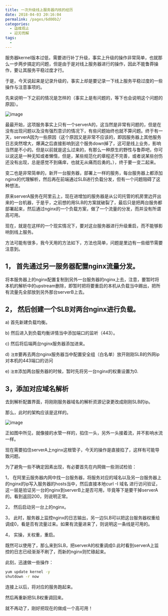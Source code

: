 ```yaml
---
title: 一次升级线上服务器内核的经历
date: 2018-04-03 20:16:04
permalink: /pages/6d00b2/
categories:
  - 运维观止
  - 迎刃而解
tags:
  - 
---
```


服务器kernel版本过低，需要进行补丁升级，事实上升级的操作非常简单，也就那么一步两步搞定的问题，但是由于是对线上服务器进行的操作，因此不能鲁莽操作，要让其服务平稳过度才行。

于是，今天说起来是记录升级的，事实上却是要记录一下线上服务平稳过度的一些操作与注意事项的。

先来说明一下之前的情况是怎样的（事实上是有问题的，等下也会说明这个问题的原因）。

![image](https://tvax4.sinaimg.cn/large/008k1Yt0ly1gs2zki381aj30e90bigm6.jpg)

最最开始，这项服务事实上只有一个serverA的，这当然是非常有问题的，但是在没有出现问题以及没有强烈意识的情况下，有些问题始终也就不算问题。终于有一天，serverA因为一些原因（这个原因又是非常不应该的，即因服务器上其他服务日志突然增大，爆满之后直接影响到这个服务down掉了，这可是线上业务，影响当然是不小的。但是以前就是这么过来的，有那么一种原生的野性与鲁莽吧，你可以说这是一种无知或者懒惰，但是，某些规范化的章程还不完善，或者说某些创伤还没有出现，总是感觉不到痛痒，也就无从痛而后勇的。），终于要一变二起来。

变二也是非常简单的，新开一台服务器，部署上一样的服务，每台服务器上都添加nginx的代理解析，然后再在前端通过SLB进行负载分发，但有一个问题阻碍了这种想法。

原来serverA服务在阿里云上，现在进增加的服务器是从公司托管的机房里边开出来的一台机器，于是乎，之前想的用SLB的方案就破裂了，最后只是把两台服务都部署起来，然后通过nginx的一个负载方案，做了一个流量的分发，而并没有所谓高可用。

现在，就是在这样的一个现实情况下，要对这台服务器进行升级重启，而不能够影响到线上服务。

方法可能有很多，我今天用的方法如下，方法也简单，问题是里边有一些细节需要注意到。

## 1， 首先通过另一服务器配置nginx流量分发。

将本服务器上的nginx配置复制到另外一台服务器的nginx上去，注意，要暂时将本机的解析中的upstream删除，即暂时把将要重启的本机从负载当中踢出，把所有流量先全部放到另外那台serverB上去。

## 2， 然后创建一个SLB对两台nginx进行负载。

a) 首先新建负载均衡。

b) 然后进入到负载均衡详情当中添加端口的监听（443）。

c) 然后将后端两台nginx服务器添加进来。

d) `注意`要再去两台nginx服务器当中配置安全组（白名单）放开刚刚SLB的外网ip对本机的443端口的访问

e) `注意`添加两台服务器的时候，暂时先将另一台nginx的权重设置为0.

## 3，添加对应域名解析

去到解析配置界面，将刚刚服务器域名的解析资源记录更改成刚刚SLB的ip。

那么，此时的架构应该是这样的。

![image](https://tva2.sinaimg.cn/large/008k1Yt0ly1gs2zko7oj4j60kv0b9my202.jpg)

正如图中所见，就像接的水管一样的，掐住一头，另外一头接着流，并不影响水流一样。

现在需要掐住serverA上nginx这根管子，今天的操作是直接掐了，这样有可能导致问题。

为了避免一些不确定因素出现，有必要首先在内网做一些测试检验：

1， 在阿里云服务器内网中找一台服务器，将服务对应的域名以及另一台服务器上的nginx的ip写入服务器的hosts当中，然后直接本地curl -I 域名 进行访问验证，这一层是验证另一台的nginx到serverB上是否可用，毕竟等下是要干掉serverA的。看到返回200，则说明正常。

2， 然后启动另一台上的nginx。

3， 此时，服务器上监控nginx的日志输出，另一边SLB可以把这台服务器权重给调成0，看是否有流量过来。如果有流量进来了，则说明这一条线是可用的。

4， 实操，关权重，重启。

既然可以使用了，那么来到SLB，把serverA的权重调成0.此时看到serverA上监控的日志已经渐渐不刷了，而新的nginx则忙碌起来。

此刻，迅速做一些操作：

```sh
yum update kernel -y
shutdown -r now
```

连接上以后，将对应的服务跑起来。

然后再重新把SLB权重调回来。

就不再动了，刚好把现在的做成一个高可用！
